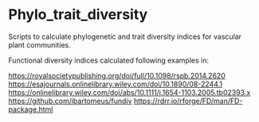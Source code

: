 # Phylo_trait_diversity

Scripts to calculate phylogenetic and trait diversity indices for vascular plant communities.

Functional diversity indices calculated following examples in:

https://royalsocietypublishing.org/doi/full/10.1098/rspb.2014.2620
https://esajournals.onlinelibrary.wiley.com/doi/10.1890/08-2244.1 
https://onlinelibrary.wiley.com/doi/abs/10.1111/j.1654-1103.2005.tb02393.x 
https://github.com/ibartomeus/fundiv 
https://rdrr.io/rforge/FD/man/FD-package.html 
